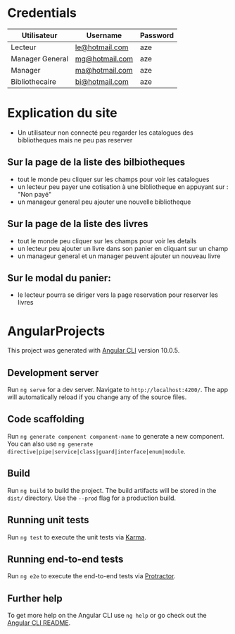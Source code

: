 # Credentials
| Utilisateur  | Username | Password |
| ------------- | ------------- | ------------- |
| Lecteur  | le@hotmail.com | aze |
| Manager General  | mg@hotmail.com | aze |
| Manager  | ma@hotmail.com | aze |
| Bibliothecaire  | bi@hotmail.com | aze |


# Explication du site

- Un utilisateur non connecté peu regarder les catalogues des bibliotheques mais ne peu pas reserver

## Sur la page de la liste des bilbiotheques
- tout le monde peu cliquer sur les champs pour voir les catalogues  
- un lecteur peu payer une cotisation à une bibliotheque en appuyant sur : "Non payé"  
- un manageur general peu ajouter une nouvelle bibliotheque  
                                           
## Sur la page de la liste des livres
- tout le monde peu cliquer sur les champs pour voir les details  
- un lecteur peu ajouter un livre dans son panier en cliquant sur un champ  
- un manageur general et un manager peuvent ajouter un nouveau livre

## Sur le modal du panier:
- le lecteur pourra se diriger vers la page reservation pour reserver les livres 

                                    
                                    
                                    
                                    

# AngularProjects

This project was generated with [Angular CLI](https://github.com/angular/angular-cli) version 10.0.5.

## Development server

Run `ng serve` for a dev server. Navigate to `http://localhost:4200/`. The app will automatically reload if you change any of the source files.

## Code scaffolding

Run `ng generate component component-name` to generate a new component. You can also use `ng generate directive|pipe|service|class|guard|interface|enum|module`.

## Build

Run `ng build` to build the project. The build artifacts will be stored in the `dist/` directory. Use the `--prod` flag for a production build.

## Running unit tests

Run `ng test` to execute the unit tests via [Karma](https://karma-runner.github.io).

## Running end-to-end tests

Run `ng e2e` to execute the end-to-end tests via [Protractor](http://www.protractortest.org/).

## Further help

To get more help on the Angular CLI use `ng help` or go check out the [Angular CLI README](https://github.com/angular/angular-cli/blob/master/README.md).
